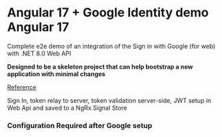 # Angular 17 + Google Identity demo Angular 17

Complete e2e demo of an integration of the Sign in with Google (for web) with .NET 8.0 Web API

__Designed to be a skeleton project that can help bootstrap a new application with minimal changes__

[Reference](https://developers.google.com/identity/gsi/web/guides/overview)

Sign In, token relay to server, token validation server-side, JWT setup in Web Api and saved to a NgRx Signal Store

### Configuration Required after Google setup
